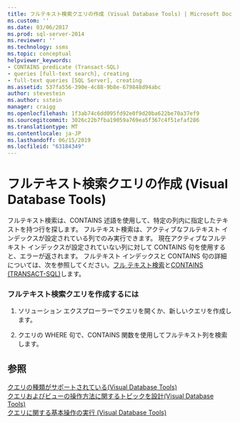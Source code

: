 ```yaml
---
title: フルテキスト検索クエリの作成 (Visual Database Tools) | Microsoft Docs
ms.custom: ''
ms.date: 03/06/2017
ms.prod: sql-server-2014
ms.reviewer: ''
ms.technology: ssms
ms.topic: conceptual
helpviewer_keywords:
- CONTAINS predicate (Transact-SQL)
- queries [full-text search], creating
- full-text queries [SQL Server], creating
ms.assetid: 537fa556-390e-4c88-9b8e-679848d94abc
author: stevestein
ms.author: sstein
manager: craigg
ms.openlocfilehash: 1f3ab74c6dd095fd92e0f9d20ba622be70a37ef9
ms.sourcegitcommit: 3026c22b7fba19059a769ea5f367c4f51efaf286
ms.translationtype: MT
ms.contentlocale: ja-JP
ms.lasthandoff: 06/15/2019
ms.locfileid: "63184349"
---
```

# <a name="create-full-text-search-queries-visual-database-tools"></a>フルテキスト検索クエリの作成 (Visual Database Tools)
  フルテキスト検索は、CONTAINS 述語を使用して、特定の列内に指定したテキストを持つ行を探します。 フルテキスト検索は、アクティブなフルテキスト インデックスが設定されている列でのみ実行できます。 現在アクティブなフルテキスト インデックスが設定されていない列に対して CONTAINS 句を使用すると、エラーが返されます。 フルテキスト インデックスと CONTAINS 句の詳細については、次を参照してください。[フル テキスト検索](../../relational-databases/search/full-text-search.md)と[CONTAINS &#40;TRANSACT-SQL&#41;](/sql/t-sql/queries/contains-transact-sql)します。  
  
### <a name="to-create-a-full-text-search-query"></a>フルテキスト検索クエリを作成するには  
  
1.  ソリューション エクスプローラーでクエリを開くか、新しいクエリを作成します。  
  
2.  クエリの WHERE 句で、CONTAINS 関数を使用してフルテキスト列を検索します。  
  
## <a name="see-also"></a>参照  
 [クエリの種類がサポートされている&#40;Visual Database Tools&#41;](visual-database-tools.md)   
 [クエリおよびビューの操作方法に関するトピックを設計&#40;Visual Database Tools&#41;](design-queries-and-views-how-to-topics-visual-database-tools.md)   
 [クエリに関する基本操作の実行 (Visual Database Tools)](perform-basic-operations-with-queries-visual-database-tools.md)  
  
  

